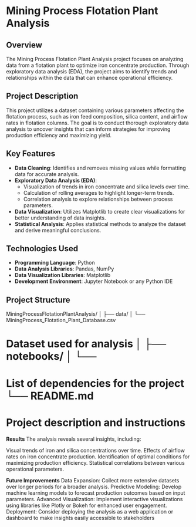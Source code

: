 # Mining Process Flotation Plant Analysis

## Overview
The Mining Process Flotation Plant Analysis project focuses on analyzing data from a flotation plant to optimize iron concentrate production. Through exploratory data analysis (EDA), the project aims to identify trends and relationships within the data that can enhance operational efficiency.

## Project Description
This project utilizes a dataset containing various parameters affecting the flotation process, such as iron feed composition, silica content, and airflow rates in flotation columns. The goal is to conduct thorough exploratory data analysis to uncover insights that can inform strategies for improving production efficiency and maximizing yield.

## Key Features
- **Data Cleaning**: Identifies and removes missing values while formatting data for accurate analysis.
- **Exploratory Data Analysis (EDA)**: 
  - Visualization of trends in iron concentrate and silica levels over time.
  - Calculation of rolling averages to highlight longer-term trends.
  - Correlation analysis to explore relationships between process parameters.
- **Data Visualization**: Utilizes Matplotlib to create clear visualizations for better understanding of data insights.
- **Statistical Analysis**: Applies statistical methods to analyze the dataset and derive meaningful conclusions.

## Technologies Used
- **Programming Language**: Python
- **Data Analysis Libraries**: Pandas, NumPy
- **Data Visualization Libraries**: Matplotlib
- **Development Environment**: Jupyter Notebook or any Python IDE

## Project Structure
MiningProcessFlotationPlantAnalysis/ │ ├── data/ │ └── MiningProcess_Flotation_Plant_Database.csv 
# Dataset used for analysis │ ├── notebooks/ │ └──
# List of dependencies for the project └── README.md 
# Project description and instructions

**Results**
The analysis reveals several insights, including:

Visual trends of iron and silica concentrations over time.
Effects of airflow rates on iron concentrate production.
Identification of optimal conditions for maximizing production efficiency.
Statistical correlations between various operational parameters.


**Future Improvements**
Data Expansion: Collect more extensive datasets over longer periods for a broader analysis.
Predictive Modeling: Develop machine learning models to forecast production outcomes based on input parameters.
Advanced Visualization: Implement interactive visualizations using libraries like Plotly or Bokeh for enhanced user engagement.
Deployment: Consider deploying the analysis as a web application or dashboard to make insights easily accessible to stakeholders

